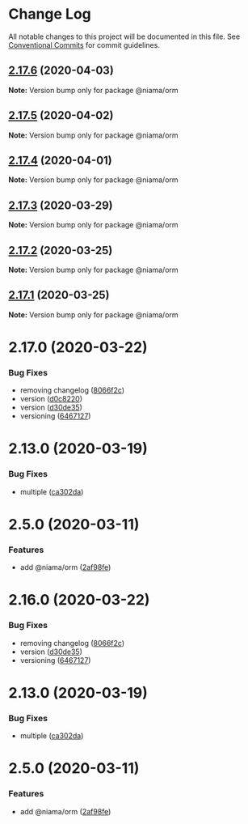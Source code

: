 # Change Log

All notable changes to this project will be documented in this file.
See [Conventional Commits](https://conventionalcommits.org) for commit guidelines.

## [2.17.6](https://github.com/niama-strategies/niama/compare/@niama/orm@2.17.5...@niama/orm@2.17.6) (2020-04-03)

**Note:** Version bump only for package @niama/orm





## [2.17.5](https://github.com/niama-strategies/niama/compare/@niama/orm@2.17.4...@niama/orm@2.17.5) (2020-04-02)

**Note:** Version bump only for package @niama/orm





## [2.17.4](https://github.com/niama-strategies/niama/compare/@niama/orm@2.17.3...@niama/orm@2.17.4) (2020-04-01)

**Note:** Version bump only for package @niama/orm





## [2.17.3](https://github.com/niama-strategies/niama/compare/@niama/orm@2.17.2...@niama/orm@2.17.3) (2020-03-29)

**Note:** Version bump only for package @niama/orm





## [2.17.2](https://github.com/niama-strategies/niama/compare/@niama/orm@2.17.1...@niama/orm@2.17.2) (2020-03-25)

**Note:** Version bump only for package @niama/orm





## [2.17.1](https://github.com/niama-strategies/niama/compare/@niama/orm@2.17.0...@niama/orm@2.17.1) (2020-03-25)

**Note:** Version bump only for package @niama/orm





# 2.17.0 (2020-03-22)


### Bug Fixes

* removing changelog ([8066f2c](https://github.com/niama-strategies/niama/commit/8066f2c143a8e93600d5dab4ab313501e81f7a82))
* version ([d0c8220](https://github.com/niama-strategies/niama/commit/d0c822081680fe0106ebe9b8dd30ce769d102759))
* version ([d30de35](https://github.com/niama-strategies/niama/commit/d30de355da29ccd03916cddcd532e543e5906d0d))
* versioning ([6467127](https://github.com/niama-strategies/niama/commit/6467127550c6c1bfbc0d43ab4d83906695d9d732))



# 2.13.0 (2020-03-19)


### Bug Fixes

* multiple ([ca302da](https://github.com/niama-strategies/niama/commit/ca302da3ce4d56964595287d74e7f1d1761451f1))



# 2.5.0 (2020-03-11)


### Features

* add @niama/orm ([2af98fe](https://github.com/niama-strategies/niama/commit/2af98feb5fa6cc636c0415f4aecac6d0be5bc124))





# 2.16.0 (2020-03-22)


### Bug Fixes

* removing changelog ([8066f2c](https://github.com/niama-strategies/niama/commit/8066f2c143a8e93600d5dab4ab313501e81f7a82))
* version ([d30de35](https://github.com/niama-strategies/niama/commit/d30de355da29ccd03916cddcd532e543e5906d0d))
* versioning ([6467127](https://github.com/niama-strategies/niama/commit/6467127550c6c1bfbc0d43ab4d83906695d9d732))



# 2.13.0 (2020-03-19)


### Bug Fixes

* multiple ([ca302da](https://github.com/niama-strategies/niama/commit/ca302da3ce4d56964595287d74e7f1d1761451f1))



# 2.5.0 (2020-03-11)


### Features

* add @niama/orm ([2af98fe](https://github.com/niama-strategies/niama/commit/2af98feb5fa6cc636c0415f4aecac6d0be5bc124))
